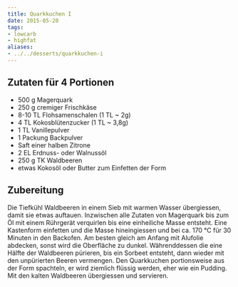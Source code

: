 ```yaml
---
title: Quarkkuchen I
date: 2015-05-20
tags:
- lowcarb
- highfat
aliases:
- ../../desserts/quarkkuchen-i
---
```


## Zutaten für 4 Portionen
- 500 g   Magerquark
- 250 g   cremiger Frischkäse
- 8-10 TL Flohsamenschalen (1 TL ~ 2g)
- 4 TL    Kokosblütenzucker (1 TL ~ 3,8g)
- 1 TL    Vanillepulver
- 1 Packung Backpulver
- Saft einer halben Zitrone
- 2 EL    Erdnuss- oder Walnussöl
- 250 g   TK Waldbeeren
- etwas Kokosöl oder Butter zum Einfetten der Form

## Zubereitung
Die Tiefkühl Waldbeeren in einem Sieb mit warmen Wasser übergiessen, damit sie etwas auftauen.
Inzwischen alle Zutaten von Magerquark bis zum Öl mit einem Rührgerät verquirlen bis eine einheiliche Masse entsteht.
Eine Kastenform einfetten und die Masse hineingiessen und bei ca. 170 °C für 30 Minuten in den Backofen. Am besten gleich am Anfang mit Alufolie abdecken, sonst wird die Oberfläche zu dunkel.
Währenddessen die eine Hälfte der Waldbeeren pürieren, bis ein Sorbeet entsteht, dann wieder mit den unpürierten Beeren vermengen.
Den Quarkkuchen portionsweise aus der Form spachteln, er wird ziemlich flüssig werden, eher wie ein Pudding. Mit den kalten Waldbeeren übergiessen und servieren.
